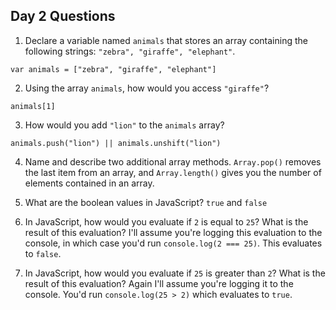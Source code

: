 ## Day 2 Questions

1. Declare a variable named `animals` that stores an array containing the following strings: `"zebra", "giraffe", "elephant"`.
```
var animals = ["zebra", "giraffe", "elephant"]
```

2. Using the array `animals`, how would you access `"giraffe"`?
```
animals[1]
```

3. How would you add `"lion"` to the `animals` array?
```
animals.push("lion") || animals.unshift("lion")
```

4. Name and describe two additional array methods.
`Array.pop()` removes the last item from an array, and `Array.length()` gives you the number of elements contained in an array.

5. What are the boolean values in JavaScript?
`true` and `false`

6. In JavaScript, how would you evaluate if `2` is equal to `25`? What is the result of this evaluation?
I'll assume you're logging this evaluation to the console, in which case you'd run `console.log(2 === 25)`. This evaluates to `false`.

7. In JavaScript, how would you evaluate if `25` is greater than `2`? What is the result of this evaluation?
Again I'll assume you're logging it to the console. You'd run `console.log(25 > 2)` which evaluates to `true`.
